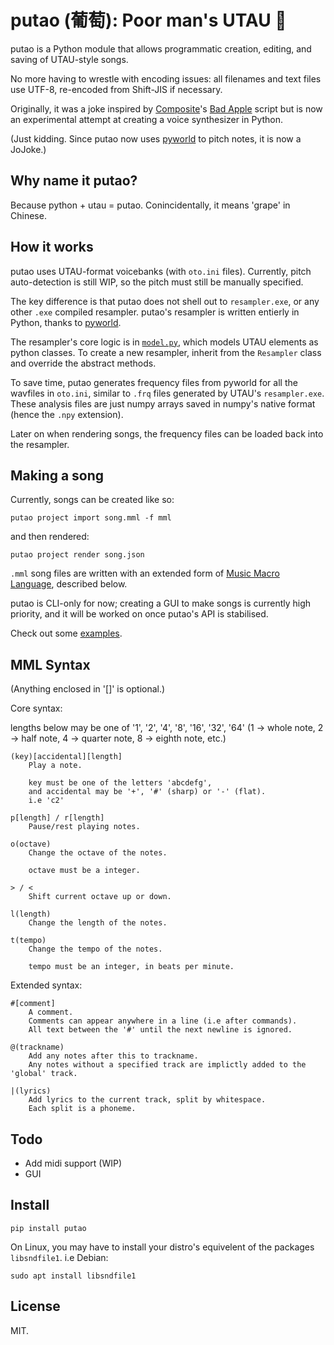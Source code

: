 # putao (葡萄): Poor man's UTAU 🍇

putao is a Python module that allows programmatic creation, editing, and saving of UTAU-style songs.

No more having to wrestle with encoding issues: all filenames and text files use UTF-8, re-encoded from Shift-JIS if necessary.

Originally, it was a joke inspired by [Composite]'s [Bad Apple] script but is now an experimental attempt at creating a voice synthesizer in Python.

(Just kidding. Since putao now uses [pyworld] to pitch notes, it is now a JoJoke.)

## Why name it putao?

Because python + utau = putao. Conincidentally, it means 'grape' in Chinese.

## How it works

putao uses UTAU-format voicebanks (with `oto.ini` files).
Currently, pitch auto-detection is still WIP, so the pitch must still be manually specified.

The key difference is that putao does not shell out to `resampler.exe`, or any other `.exe` compiled resampler.
putao's resampler is written entierly in Python, thanks to [pyworld].

The resampler's core logic is in [`model.py`](./putao/model.py), which models UTAU elements as python classes.
To create a new resampler, inherit from the `Resampler` class and override the abstract methods.

To save time, putao generates frequency files from pyworld for all the wavfiles in `oto.ini`,
similar to `.frq` files generated by UTAU's `resampler.exe`.
These analysis files are just numpy arrays saved in numpy's native format (hence the `.npy` extension).

Later on when rendering songs, the frequency files can be loaded back into the resampler.

## Making a song

Currently, songs can be created like so:

```
putao project import song.mml -f mml
```

and then rendered:

```
putao project render song.json
```

`.mml` song files are written with an extended form of [Music Macro Language], described below.

putao is CLI-only for now; creating a GUI to make songs is currently high priority,
and it will be worked on once putao's API is stabilised.

Check out some [examples](./examples).

## MML Syntax

(Anything enclosed in '[]' is optional.)

Core syntax:

lengths below may be one of '1', '2', '4', '8', '16', '32', '64'
(1 -> whole note, 2 -> half note, 4 -> quarter note, 8 -> eighth note, etc.)

    (key)[accidental][length]
        Play a note.

        key must be one of the letters 'abcdefg',
        and accidental may be '+', '#' (sharp) or '-' (flat).
        i.e 'c2'

    p[length] / r[length]
        Pause/rest playing notes.

    o(octave)
        Change the octave of the notes.

        octave must be a integer.

    > / <
        Shift current octave up or down.

    l(length)
        Change the length of the notes.

    t(tempo)
        Change the tempo of the notes.

        tempo must be an integer, in beats per minute.

Extended syntax:

    #[comment]
        A comment.
        Comments can appear anywhere in a line (i.e after commands).
        All text between the '#' until the next newline is ignored.

    @(trackname)
        Add any notes after this to trackname.
        Any notes without a specified track are implictly added to the 'global' track.

    |(lyrics)
        Add lyrics to the current track, split by whitespace.
        Each split is a phoneme.

## Todo

- Add midi support (WIP)
- GUI

## Install

```
pip install putao
```

On Linux, you may have to install your distro's equivelent of the packages `libsndfile1`.
i.e Debian:

```
sudo apt install libsndfile1
```

## License

MIT.


[Composite]: https://www.youtube.com/c/Composite1618
[Bad Apple]: https://github.com/Composite1618/CompositeMemes/
[pyworld]: https://github.com/JeremyCCHsu/Python-Wrapper-for-World-Vocoder
[Music Macro Language]: https://en.wikipedia.org/wiki/Music_Macro_Language
